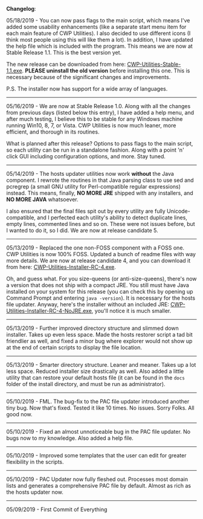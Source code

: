 **Changelog**:

05/18/2019 - You can now pass flags to the main script, which means I've added some usability enhancements (like a separate start menu item for each main feature of CWP Utilities). I also decided to use different icons (I think most people using this will like them a lot). In addition, I have updated the help file which is included with the program. This means we are now at Stable Release 1.1. This is the best version yet.

The new release can be downloaded from here: [CWP-Utilities-Stable-1.1.exe](https://github.com/bongochong/CWP-Utilities/raw/master/Releases/CWP-Utilities-Stable-1.1.exe). **PLEASE uninstall the old version** before installing this one. This is necessary because of the significant changes and improvements.

P.S. The installer now has support for a wide array of languages.

---

05/16/2019 - We are now at Stable Release 1.0. Along with all the changes from previous days (listed below this entry), I have added a help menu, and after much testing, I believe this to be stable for any Windows machine running Win10, 8, 7, or Vista. CWP Utilities is now much leaner, more efficient, and thorough in its routines.

What is planned after this release? Options to pass flags to the main script, so each utility can be run in a standalone fashion. Along with a point 'n' click GUI including configuration options, and more. Stay tuned.

---

05/14/2019 - The hosts updater utilities now work **without** the Java component. I rewrote the routines in that Java parsing class to use sed and pcregrep (a small GNU utility for Perl-compatible regular expressions) instead. This means, finally, **NO MORE JRE** shipped with any installers, and **NO MORE JAVA** whatsoever.

I also ensured that the final files spit out by every utility are fully Unicode-compatible, and I perfected each utility's ability to detect duplicate lines, empty lines, commented lines and so on. These were not issues before, but I wanted to do it, so I did. We are now at release candidate 5.

---

05/13/2019 - Replaced the one non-FOSS component with a FOSS one. CWP Utilities is now 100% FOSS. Updated a bunch of readme files with way more details. We are now at release candidate 4, and you can download it from here: [CWP-Utilities-Installer-RC-4.exe](https://github.com/bongochong/CWP-Utilities/raw/master/Backups/OldReleases/CWP-Utilities-Installer-RC-4.exe).

Oh, and guess what. For you size-queens (or anti-size-queens), there's now a version that does not ship with a compact JRE. You still must have Java installed on your system for this release (you can check this by opening up Command Prompt and entering `java -version`). It is necessary for the hosts file updater. Anyway, here's the installer without an included JRE: [CWP-Utilities-Installer-RC-4-NoJRE.exe](https://github.com/bongochong/CWP-Utilities/raw/master/Backups/OldReleases/CWP-Utilities-Installer-RC-4-NoJRE.exe), you'll notice it is much smaller.

---

05/13/2019 - Further improved directory structure and slimmed down installer. Takes up even less space. Made the hosts restorer script a tad bit friendlier as well, and fixed a minor bug where explorer would not show up at the end of certain scripts to display the file location.

---

05/13/2019 - Smarter directory structure. Leaner and meaner. Takes up a lot less space. Reduced installer size drastically as well. Also added a little utility that can restore your default hosts file (it can be found in the `docs` folder of the install directory, and must be run as administrator).

---

05/10/2019 - FML. The bug-fix to the PAC file updater introduced another tiny bug. Now that's fixed. Tested it like 10 times. No issues. Sorry Folks. All good now.

---

05/10/2019 - Fixed an almost unnoticeable bug in the PAC file updater. No bugs now to my knowledge. Also added a help file.

---

05/10/2019 - Improved some templates that the user can edit for greater flexibility in the scripts.

---

05/10/2019 - PAC Updater now fully fleshed out. Processes most domain lists and generates a comprehensive PAC file by default. Almost as rich as the hosts updater now.

---

05/09/2019 - First Commit of Everything
